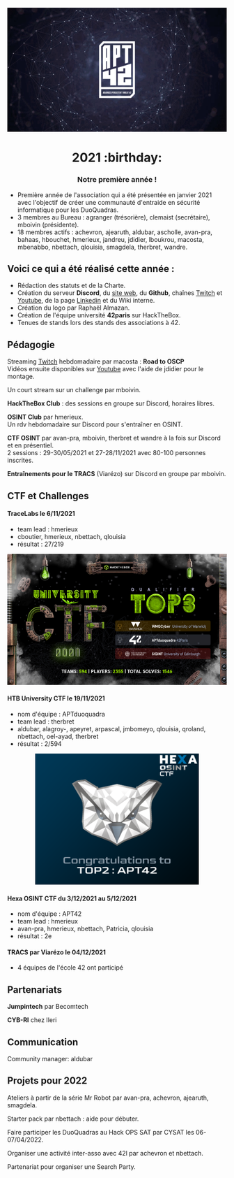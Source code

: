 <p align="center">
  <img src="../assets/apt42_banner.png" alt="APT42 logo" />
</p>

<h1 align="center">
  2021 :birthday:
</h1>
<h3 align="center">
  Notre première année !
</h3>

- Première année de l'association qui a été présentée en janvier 2021 avec l'objectif de créer une communauté d'entraide en sécurité informatique pour les DuoQuadras.
- 3 membres au Bureau : agranger (trésorière), clemaist (secrétaire), mboivin (présidente).
- 18 membres actifs : achevron, ajearuth, aldubar, ascholle, avan-pra, bahaas, hbouchet, hmerieux, jandreu, jdidier, lboukrou, macosta, mbenabbo, nbettach, qlouisia, smagdela, therbret, wandre.

## Voici ce qui a été réalisé cette année :

- Rédaction des statuts et de la Charte.
- Création du serveur **Discord**, du [site web](https://apt42.fr/), du **Github**, chaînes [Twitch](https://www.twitch.tv/apt42_club) et [Youtube](https://www.youtube.com/channel/UCsiiU-HqyHesPC4t3mEMZQw), de la page [Linkedin](https://www.linkedin.com/company/apt42/) et du Wiki interne.
- Création du logo par Raphaël Almazan.
- Création de l'équipe université **42paris** sur HackTheBox.
- Tenues de stands lors des stands des associations à 42.

## Pédagogie

Streaming [Twitch](https://www.twitch.tv/apt42_club) hebdomadaire par macosta : **Road to OSCP**  
Vidéos ensuite disponibles sur [Youtube](https://www.youtube.com/channel/UCsiiU-HqyHesPC4t3mEMZQw) avec l'aide de jdidier pour le montage.

Un court stream sur un challenge par mboivin.

**HackTheBox Club** : des sessions en groupe sur Discord, horaires libres.

**OSINT Club** par hmerieux.  
Un rdv hebdomadaire sur Discord pour s'entraîner en OSINT.

**CTF OSINT** par avan-pra, mboivin, therbret et wandre à la fois sur Discord et en présentiel.  
2 sessions : 29-30/05/2021 et 27-28/11/2021 avec 80-100 personnes inscrites.

**Entraînements pour le TRACS** (Viarézo) sur Discord en groupe par mboivin.

## CTF et Challenges

#### TraceLabs le 6/11/2021
- team lead : hmerieux
- cboutier, hmerieux, nbettach, qlouisia
- résultat : 27/219

<p align="center">
  <img src="htb_univ_ctf.jpeg" alt="HTB University CTF score" height="300" />
</p>

#### HTB University CTF le 19/11/2021
- nom d'équipe : APTduoquadra
- team lead : therbret
- aldubar, alagroy-, apeyret, arpascal, jmbomeyo, qlouisia, qroland, nbettach, oel-ayad, therbret
- résultat : 2/594

<p align="center">
  <img src="hexa_ctf.png" alt="Hexa CTF score" height="300" />
</p>

#### Hexa OSINT CTF du 3/12/2021 au 5/12/2021
- nom d'équipe : APT42
- team lead : hmerieux
- avan-pra, hmerieux, nbettach, Patricia, qlouisia
- résultat : 2e

#### TRACS par Viarézo le 04/12/2021
- 4 équipes de l'école 42 ont participé

## Partenariats

**Jumpintech** par Becomtech

**CYB-RI** chez Ileri

## Communication

Community manager: aldubar

## Projets pour 2022

Ateliers à partir de la série Mr Robot par avan-pra, achevron, ajearuth, smagdela.

Starter pack par nbettach : aide pour débuter.

Faire participer les DuoQuadras au Hack OPS SAT par CYSAT les 06-07/04/2022.

Organiser une activité inter-asso avec 42l par achevron et nbettach.

Partenariat pour organiser une Search Party.
